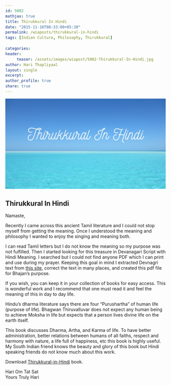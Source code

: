 ```yaml
--- 
id: 5002
mathjax: true  
title: Thirukkural In Hindi
date: "2015-11-10T08:33:00+05:30"
permalink: /wiaposts/thirukkural-in-hindi
tags: [Indian Culture, Philosophy, Thirukkural]    

categories: 
header:
     teaser: /assets/images/wiapost/5002-Thirukkural-In-Hindi.jpg
author: Hari Thapliyaal 
layout: single 
excerpt:  
author_profile: true 
share: true 
---
```


![Thirukkural In Hindi](/assets/images/wiapost/5002-Thirukkural-In-Hindi.jpg)     

## Thirukkural In Hindi

    
Namaste,    
    
Recently I came across this ancient Tamil literature and I could not stop myself from getting the meaning. Once I understood the meaning and philosophy I wanted to enjoy the singing and meaning both.    
    
I can read Tamil letters but I do not know the meaning so my purpose was not fulfilled. Then I started looking for this treasure in Devanagari Script with Hindi Meaning. I searched but I could not find anyone PDF which I can print and use during my prayer. Keeping this goal in mind I extracted Devnagri text from [this site](https://www.geocities.ws/nvkashraf), correct the text in many places, and created this pdf file for Bhajan’s purpose.    
    
If you wish, you can keep it in your collection of books for easy access. This is wonderful work and I recommend that one must read it and feel the meaning of this in day to day life.    
    
Hindu’s dharma literature says there are four “Purushartha” of human life (purpose of life). Bhagwan Thiruvalluvar does not expect any human being to achieve Moksha in life but expects that a person lives divine life on the earth itself.    
    
This book discusses Dharma, Artha, and Karma of life. To have better administration, better relations between humans of all faiths, respect and harmony with nature, a life full of happiness, etc this book is highly useful. My South Indian friend knows the beauty and glory of this book but Hindi speaking friends do not know much about this work.    
    
Download [Thirukkural-in-Hindi](/assets/docs/Thirukkural-in-Hindi.pdf) book.    
    
Hari Om Tat Sat    
Yours Truly Hari     
